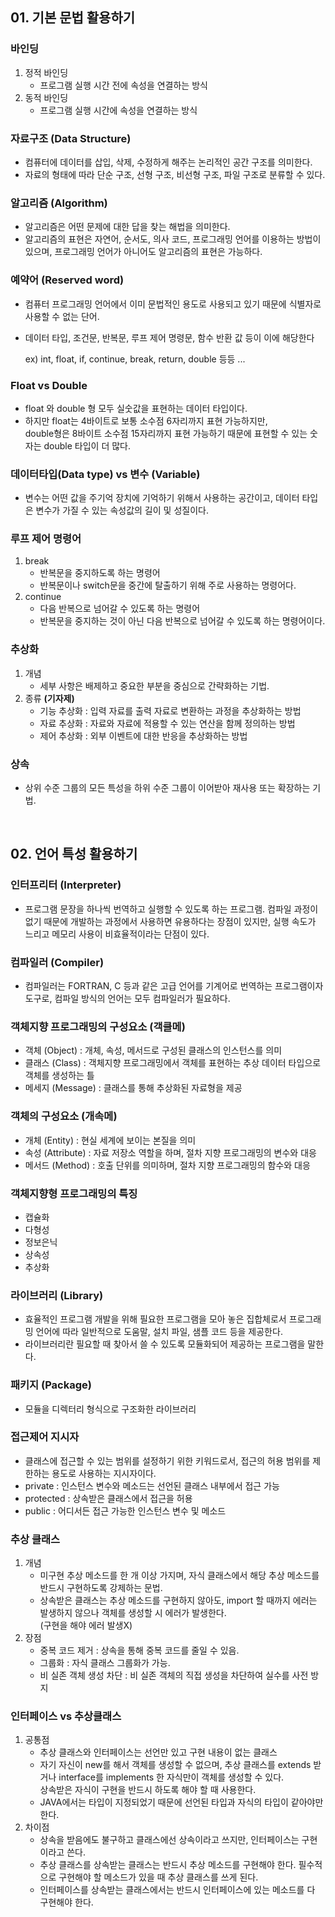 ## 01. 기본 문법 활용하기

### 바인딩

1. 정적 바인딩
    - 프로그램 실행 시간 전에 속성을 연결하는 방식
2. 동적 바인딩
    - 프로그램 실행 시간에 속성을 연결하는 방식

### 자료구조 (Data Structure)

- 컴퓨터에 데이터를 삽입, 삭제, 수정하게 해주는 논리적인 공간 구조를 의미한다.
- 자료의 형태에 따라 단순 구조, 선형 구조, 비선형 구조, 파일 구조로 분류할 수 있다.

### 알고리즘 (Algorithm)

- 알고리즘은 어떤 문제에 대한 답을 찾는 해법을 의미한다.
- 알고리즘의 표현은 자연어, 순서도, 의사 코드, 프로그래밍 언어를 이용하는 방법이 있으며, 프로그래밍 언어가 아니어도 알고리즘의 표현은 가능하다.

### 예약어 (Reserved word)

- 컴퓨터 프로그래밍 언어에서 이미 문법적인 용도로 사용되고 있기 때문에 식별자로 사용할 수 없는 단어.
- 데이터 타입, 조건문, 반복문, 루프 제어 명령문, 함수 반환 값 등이 이에 해당한다

  ex) int, float, if, continue, break, return, double 등등 ...

### Float vs Double

- float 와 double 형 모두 실숫값을 표현하는 데이터 타입이다.
- 하지만 float는 4바이트로 보통 소수점 6자리까지 표현 가능하지만,   
  double형은 8바이트 소수점 15자리까지 표현 가능하기 때문에 표현할 수 있는 숫자는 double 타입이 더 많다.

### 데이터타입(Data type) vs 변수 (Variable)

- 변수는 어떤 값을 주기억 장치에 기억하기 위해서 사용하는 공간이고, 데이터 타입은 변수가 가질 수 있는 속성값의 길이 및 성질이다.

### 루프 제어 명령어

1. break
    - 반복문을 중지하도록 하는 명령어
    - 반복문이나 switch문을 중간에 탈출하기 위해 주로 사용하는 명령어다.
2. continue
    - 다음 반복으로 넘어갈 수 있도록 하는 명령어
    - 반복문을 중지하는 것이 아닌 다음 반복으로 넘어갈 수 있도록 하는 명령어이다.

### 추상화

1. 개념
    - 세부 사항은 배제하고 중요한 부분을 중심으로 간략화하는 기법.
2. 종류 **(기자제)**
    - 기능 추상화 : 입력 자료를 출력 자료로 변환하는 과정을 추상화하는 방법
    - 자료 추상화 : 자료와 자료에 적용할 수 있는 연산을 함께 정의하는 방법
    - 제어 추상화 : 외부 이벤트에 대한 반응을 추상화하는 방법

### 상속

- 상위 수준 그룹의 모든 특성을 하위 수준 그룹이 이어받아 재사용 또는 확장하는 기법.


<br>


## 02. 언어 특성 활용하기

### 인터프리터 (Interpreter)

- 프로그램 문장을 하나씩 번역하고 실행할 수 있도록 하는 프로그램. 컴파일 과정이 없기 때문에 개발하는 과정에서 사용하면 유용하다는 장점이 있지만, 실행 속도가 느리고 메모리 사용이 비효율적이라는 단점이 있다.

### 컴파일러 (Compiler)

- 컴파일러는 FORTRAN, C 등과 같은 고급 언어를 기계어로 번역하는 프로그램이자 도구로, 컴파일 방식의 언어는 모두 컴파일러가 필요하다.

### 객체지향 프로그래밍의 구성요소 **(객클메)**

- 객체 (Object) : 개체, 속성, 메서드로 구성된 클래스의 인스턴스를 의미
- 클래스 (Class) : 객체지향 프로그래밍에서 객체를 표현하는 추상 데이터 타입으로 객체를 생성하는 틀
- 메세지 (Message) : 클래스를 통해 추상화된 자료형을 제공

### 객체의 구성요소 (개속메)

- 개체 (Entity) : 현실 세계에 보이는 본질을 의미
- 속성 (Attribute) : 자료 저장소 역할을 하며, 절차 지향 프로그래밍의 변수와 대응
- 메서드 (Method) : 호출 단위를 의미하며, 절차 지향 프로그래밍의 함수와 대응

### 객체지향형 프로그래밍의 특징

- 캡슐화
- 다형성
- 정보은닉
- 상속성
- 추상화

### 라이브러리 (Library)

- 효율적인 프로그램 개발을 위해 필요한 프로그램을 모아 놓은 집합체로서 프로그래밍 언어에 따라 일반적으로 도움말, 설치 파일, 샘플 코드 등을 제공한다.
- 라이브러리란 필요할 때 찾아서 쓸 수 있도록 모듈화되어 제공하는 프로그램을 말한다.

### 패키지 (Package)

- 모듈을 디렉터리 형식으로 구조화한 라이브러리

### 접근제어 지시자

- 클래스에 접근할 수 있는 범위를 설정하기 위한 키워드로서, 접근의 허용 범위를 제한하는 용도로 사용하는 지시자이다.
- private : 인스턴스 변수와 메소드는 선언된 클래스 내부에서 접근 가능
- protected : 상속받은 클래스에서 접근을 허용
- public : 어디서든 접근 가능한 인스턴스 변수 및 메소드

### 추상 클래스

1. 개념
    - 미구현 추상 메소드를 한 개 이상 가지며, 자식 클래스에서 해당 추상 메소드를 반드시 구현하도록 강제하는 문법.
    - 상속받은 클래스는 추상 메소드를 구현하지 않아도, import 할 때까지 에러는 발생하지 않으나 객체를 생성할 시 에러가 발생한다.   
      (구현을 해야 에러 발생X)
2. 장점
    - 중복 코드 제거 : 상속을 통해 중복 코드를 줄일 수 있음.
    - 그룹화 : 자식 클래스 그룹화가 가능.
    - 비 실존 객체 생성 차단 : 비 실존 객체의 직접 생성을 차단하여 실수를 사전 방지

### 인터페이스 vs 추상클래스

1. 공통점
    - 추상 클래스와 인터페이스는 선언만 있고 구현 내용이 없는 클래스
    - 자기 자신이 new를 해서 객체를 생성할 수 없으며, 추상 클래스를 extends 받거나 interface를 implements 한 자식만이 객체를 생성할 수 있다.   
      상속받은 자식이 구현을 반드시 하도록 해야 할 때 사용한다.
    - JAVA에서는 타입이 지정되었기 때문에 선언된 타입과 자식의 타입이 같아야만 한다.
2. 차이점
    - 상속을 받음에도 불구하고 클래스에선 상속이라고 쓰지만, 인터페이스는 구현이라고 쓴다.
    - 추상 클래스를 상속받는 클래스는 반드시 추상 메소드를 구현해야 한다. 필수적으로 구현해야 할 메소드가 있을 때 추상 클래스를 쓰게 된다.
    - 인터페이스를 상속받는 클래스에서는 반드시 인터페이스에 있는 메소드를 다 구현해야 한다.